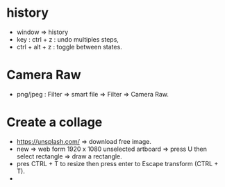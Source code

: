 # history 
- window => history
- key : ctrl + z : undo multiples steps,
- ctrl + alt + z : toggle between states. 


# Camera Raw 
- png/jpeg : Filter => smart file => Filter => Camera Raw.


# Create a collage
- https://unsplash.com/  => download free image.
- new => web form 1920 x 1080 unselected artboard => press U then select rectangle => draw a rectangle.
- pres CTRL + T to resize then press enter to Escape transform (CTRL + T).
- 
